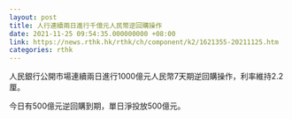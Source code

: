 ```yaml
---
layout: post
title: 人行連續兩日進行千億元人民幣逆回購操作
date: 2021-11-25 09:54:35.000000000 +08:00
link: https://news.rthk.hk/rthk/ch/component/k2/1621355-20211125.htm
categories: rthk
---
```


人民銀行公開市場連續兩日進行1000億元人民幣7天期逆回購操作，利率維持2.2厘。

今日有500億元逆回購到期，單日淨投放500億元。
